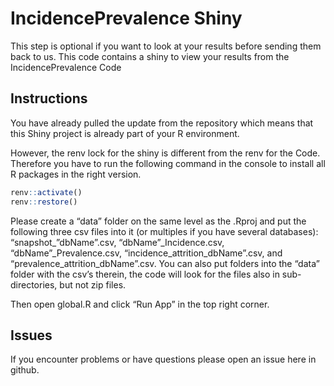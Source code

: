 
# IncidencePrevalence Shiny

This step is optional if you want to look at your results before sending
them back to us. This code contains a shiny to view your results from
the IncidencePrevalence Code

## Instructions

You have already pulled the update from the repository which means that
this Shiny project is already part of your R environment.

However, the renv lock for the shiny is different from the renv for the
Code. Therefore you have to run the following command in the console to
install all R packages in the right version.

``` r
renv::activate()
renv::restore()
```

Please create a “data” folder on the same level as the .Rproj and put
the following three csv files into it (or multiples if you have several
databases): “snapshot\_”dbName”.csv, “dbName”\_Incidence.csv,
“dbName”\_Prevalence.csv, “incidence_attrition_dbName”.csv, and
“prevalence_attrition_dbName”.csv. You can also put folders into the
“data” folder with the csv’s therein, the code will look for the files
also in sub-directories, but not zip files.

Then open global.R and click “Run App” in the top right corner.

## Issues

If you encounter problems or have questions please open an issue here in
github.
